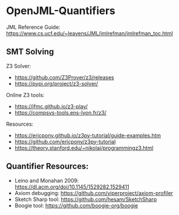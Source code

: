 # OpenJML-Quantifiers

JML Reference Guide: https://www.cs.ucf.edu/~leavens/JML/jmlrefman/jmlrefman_toc.html

## SMT Solving

Z3 Solver:

-   https://github.com/Z3Prover/z3/releases
-   https://pypi.org/project/z3-solver/

Online Z3 tools:

-   https://jfmc.github.io/z3-play/
-   https://compsys-tools.ens-lyon.fr/z3/

Resources:

-   https://ericpony.github.io/z3py-tutorial/guide-examples.htm
-   https://github.com/ericpony/z3py-tutorial
-   https://theory.stanford.edu/~nikolaj/programmingz3.html

## Quantifier Resources:

-   Leino and Monahan 2009: https://dl.acm.org/doi/10.1145/1529282.1529411
-   Axiom debugging: https://github.com/viperproject/axiom-profiler
-   Sketch Sharp tool: https://github.com/hesam/SketchSharp
-   Boogie tool: https://github.com/boogie-org/boogie
